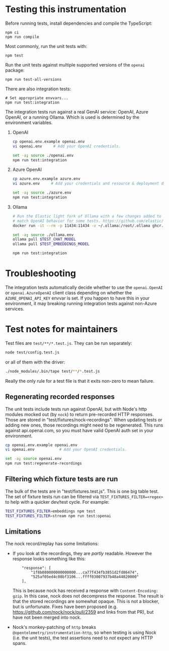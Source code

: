 # Testing this instrumentation

Before running tests, install dependencies and compile the TypeScript:

```
npm ci
npm run compile
```

Most commonly, run the unit tests with:

```
npm test
```

Run the unit tests against multiple supported versions of the `openai` package:

```
npm run test-all-versions
```

There are also integration tests:

```
# Set appropriate envvars...
npm run test:integration
```

The integration tests run against a real GenAI service: OpenAI, Azure OpenAI,
or a running Ollama. Which is used is determined by the environment variables.

1. OpenAI

    ```bash
    cp openai.env.example openai.env
    vi openai.env     # Add your OpenAI credentials.

    set -a; source ./openai.env
    npm run test:integration
    ```

2. Azure OpenAI

    ```bash
    cp azure.env.example azure.env
    vi azure.env     # Add your credentials and resource & deployment details.

    set -a; source ./azure.env
    npm run test:integration
    ```

3. Ollama

    ```bash
    # Run the Elastic light fork of Ollama with a few changes added to better
    # match OpenAI behavior for some tests. https://github.com/elastic/ollama/tree/testing
    docker run -it --rm -p 11434:11434 -v ~/.ollama:/root/.ollama ghcr.io/elastic/ollama/ollama:testing serve

    set -a; source ./ollama.env
    ollama pull $TEST_CHAT_MODEL
    ollama pull $TEST_EMBEDDINGS_MODEL

    npm run test:integration
    ```

# Troubleshooting

The integration tests automatically decide whether to use the `openai.OpenAI`
or `openai.AzureOpenAI` client class depending on whether the
`AZURE_OPENAI_API_KEY` envvar is set. If you happen to have this in your
environment, it may breaking running integration tests against non-Azure
services.

# Test notes for maintainers

Test files are `test/**/*.test.js`. They can be run separately:

```bash
node test/config.test.js
```

or all of them with the driver:

```bash
./node_modules/.bin/tape test/**/*.test.js
```

Really the only rule for a test file is that it exits non-zero to mean failure.

## Regenerating recorded responses

The unit tests include tests run against OpenAI, but with Node's http modules
mocked out (by `nock`) to return pre-recorded HTTP responses. Those are
stored in "test/fixtures/nock-recordings". When updating tests or adding new
ones, those recordings might need to be regenerated. This runs against
api.openai.com, so you must have valid OpenAI auth set in your environment.

```bash
cp openai.env.example openai.env
vi openai.env           # Add your OpenAI credentials.

set -a; source openai.env
npm run test:regenerate-recordings
```

## Filtering which fixture tests are run

The bulk of the tests are in "test/fixtures.test.js". This is one big table
test. The set of fixture tests run can be filtered via
`TEST_FIXTURES_FILTER=<regex>` to help with a quicker dev/test cycle.
For example:

```bash
TEST_FIXTURES_FILTER=embeddings npm test
TEST_FIXTURES_FILTER=stream npm run test:openai
```

## Limitations

The nock record/replay has some limitations:

- If you look at the recordings, they are *partly* readable. However the
  response looks something like this:

    ```
        "response": [
            "1f8b080000000000000...ca77f434fb3851d2fd86474",
            "525af05ed4c08bf3106...ffff03007937b48a44020000"
        ],
    ```

    This is because nock has received a response with `Content-Encoding: gzip`.
    In this case, nock does not decompress the response. The result is that the
    stored recordings are somewhat opaque. This is not a blocker, but is
    unfortunate. Fixes have been proposed (e.g.
    https://github.com/nock/nock/pull/2359 and links from that PR), but have not
    been merged into nock.

- Nock's monkey-patching of `http` breaks `@opentelemetry/instrumentation-http`,
  so when testing is using Nock (i.e. the unit tests), the test assertions
  need to *not* expect any HTTP spans.

